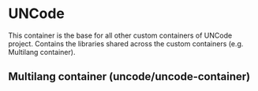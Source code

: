 UNCode
=========

This container is the base for all other custom containers of UNCode project.
Contains the libraries shared across the custom containers (e.g. Multilang container).

Multilang container (uncode/uncode-container)
--------------------------------------------
